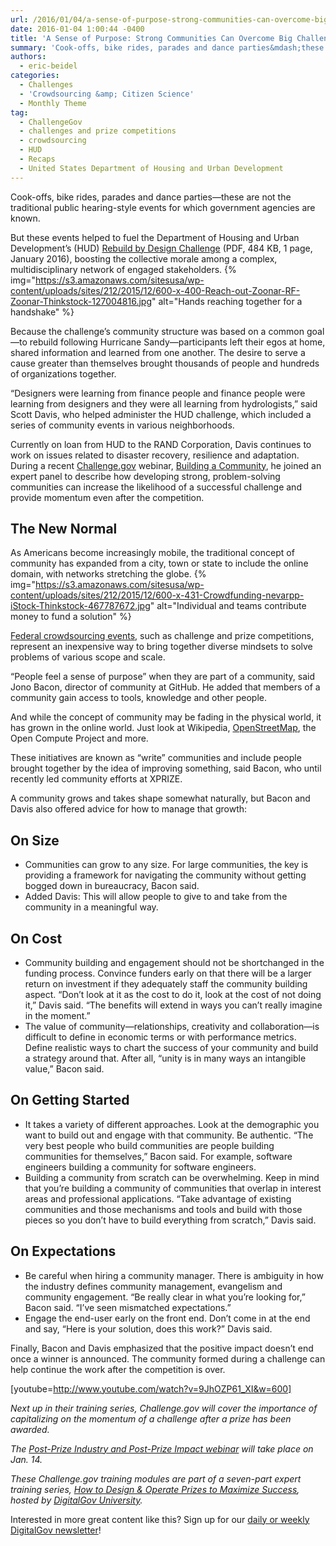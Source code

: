 ```yaml
---
url: /2016/01/04/a-sense-of-purpose-strong-communities-can-overcome-big-challenges/
date: 2016-01-04 1:00:44 -0400
title: 'A Sense of Purpose: Strong Communities Can Overcome Big Challenges'
summary: 'Cook-offs, bike rides, parades and dance parties&mdash;these are not the traditional public hearing-style events for which government agencies are known. But these events helped to fuel the Department of Housing and Urban Development&rsquo;s (HUD) Rebuild by Design Challenge (PDF, 484 KB, 1 page, January 2016), boosting the collective morale among a complex, multidisciplinary network of engaged'
authors:
  - eric-beidel
categories:
  - Challenges
  - 'Crowdsourcing &amp; Citizen Science'
  - Monthly Theme
tag:
  - ChallengeGov
  - challenges and prize competitions
  - crowdsourcing
  - HUD
  - Recaps
  - United States Department of Housing and Urban Development
---
```


Cook-offs, bike rides, parades and dance parties—these are not the traditional public hearing-style events for which government agencies are known.

But these events helped to fuel the Department of Housing and Urban Development’s (HUD) [Rebuild by Design Challenge](https://s3.amazonaws.com/sitesusa/wp-content/uploads/sites/212/2016/01/FINAL-Rebuild-by-Design-09302015.pdf) (PDF, 484 KB, 1 page, January 2016), boosting the collective morale among a complex, multidisciplinary network of engaged stakeholders. {% img="https://s3.amazonaws.com/sitesusa/wp-content/uploads/sites/212/2015/12/600-x-400-Reach-out-Zoonar-RF-Zoonar-Thinkstock-127004816.jpg" alt="Hands reaching together for a handshake" %} 

Because the challenge’s community structure was based on a common goal—to rebuild following Hurricane Sandy—participants left their egos at home, shared information and learned from one another. The desire to serve a cause greater than themselves brought thousands of people and hundreds of organizations together.

“Designers were learning from finance people and finance people were learning from designers and they were all learning from hydrologists,” said Scott Davis, who helped administer the HUD challenge, which included a series of community events in various neighborhoods.

Currently on loan from HUD to the RAND Corporation, Davis continues to work on issues related to disaster recovery, resilience and adaptation. During a recent [Challenge.gov](http://www.challenge.gov) webinar, [Building a Community](https://www.youtube.com/watch?v=9JhOZP61_XI&index=1&list=PLd9b-GuOJ3nFeJeAHAn3Z5opohjxIw8OC), he joined an expert panel to describe how developing strong, problem-solving communities can increase the likelihood of a successful challenge and provide momentum even after the competition.

## The New Normal

As Americans become increasingly mobile, the traditional concept of community has expanded from a city, town or state to include the online domain, with networks stretching the globe. {% img="https://s3.amazonaws.com/sitesusa/wp-content/uploads/sites/212/2015/12/600-x-431-Crowdfunding-nevarpp-iStock-Thinkstock-467787672.jpg" alt="Individual and teams contribute money to fund a solution" %} 

[Federal crowdsourcing events](https://www.WHATEVER/2015/12/16/challenges-crowdsourcing-citizen-science-whats-the-dif/), such as challenge and prize competitions, represent an inexpensive way to bring together diverse mindsets to solve problems of various scope and scale.

“People feel a sense of purpose” when they are part of a community, said Jono Bacon, director of community at GitHub. He added that members of a community gain access to tools, knowledge and other people.

And while the concept of community may be fading in the physical world, it has grown in the online world. Just look at Wikipedia, [OpenStreetMap](https://www.WHATEVER/2014/12/17/with-every-tool-possible-supporting-humanitarian-aid-efforts-through-crowdsourced-mapping/), the Open Compute Project and more.

These initiatives are known as “write” communities and include people brought together by the idea of improving something, said Bacon, who until recently led community efforts at XPRIZE.

A community grows and takes shape somewhat naturally, but Bacon and Davis also offered advice for how to manage that growth:

## On Size

  * Communities can grow to any size. For large communities, the key is providing a framework for navigating the community without getting bogged down in bureaucracy, Bacon said.
  * Added Davis: This will allow people to give to and take from the community in a meaningful way.

## On Cost

  * Community building and engagement should not be shortchanged in the funding process. Convince funders early on that there will be a larger return on investment if they adequately staff the community building aspect. “Don’t look at it as the cost to do it, look at the cost of not doing it,” Davis said. “The benefits will extend in ways you can’t really imagine in the moment.”
  * The value of community—relationships, creativity and collaboration—is difficult to define in economic terms or with performance metrics. Define realistic ways to chart the success of your community and build a strategy around that. After all, “unity is in many ways an intangible value,” Bacon said.

## On Getting Started

  * It takes a variety of different approaches. Look at the demographic you want to build out and engage with that community. Be authentic. “The very best people who build communities are people building communities for themselves,” Bacon said. For example, software engineers building a community for software engineers.
  * Building a community from scratch can be overwhelming. Keep in mind that you’re building a community of communities that overlap in interest areas and professional applications. “Take advantage of existing communities and those mechanisms and tools and build with those pieces so you don’t have to build everything from scratch,” Davis said.

## On Expectations

  * Be careful when hiring a community manager. There is ambiguity in how the industry defines community management, evangelism and community engagement. “Be really clear in what you’re looking for,” Bacon said. “I’ve seen mismatched expectations.”
  * Engage the end-user early on the front end. Don’t come in at the end and say, “Here is your solution, does this work?” Davis said.

Finally, Bacon and Davis emphasized that the positive impact doesn’t end once a winner is announced. The community formed during a challenge can help continue the work after the competition is over.

[youtube=http://www.youtube.com/watch?v=9JhOZP61_XI&w=600]

_Next up in their training series, Challenge.gov will cover the importance of capitalizing on the momentum of a challenge after a prize has been awarded._ 

_The [Post-Prize Industry and Post-Prize Impact webinar](https://www.WHATEVER/event/module-7-post-prize-industry-and-the-post-prize-impact/) will take place on Jan. 14._

_These Challenge.gov training modules are part of a seven-part expert training series, [How to Design & Operate Prizes to Maximize Success](https://www.WHATEVER/2015/07/14/challenge-gov-program-launches-new-training-opportunities/), hosted by [DigitalGov University](https://www.WHATEVER/digitalgov-university/)._

Interested in more great content like this? Sign up for our [daily or weekly DigitalGov newsletter](https://public.govdelivery.com/accounts/USHOWTO/subscriber/new)!